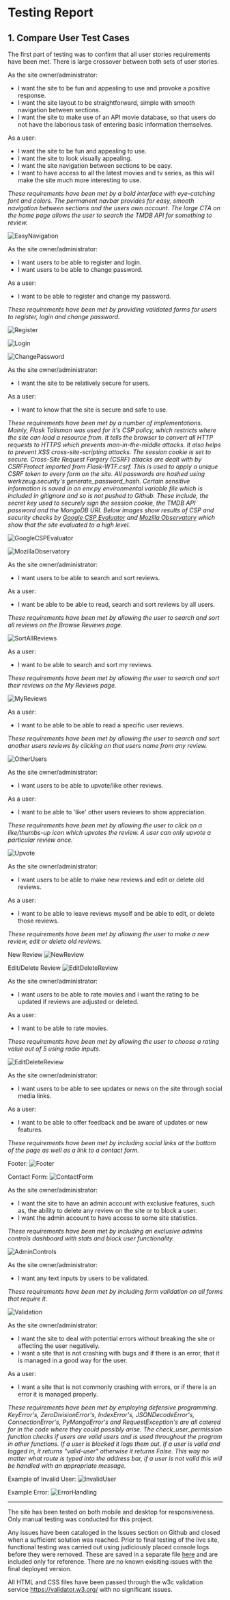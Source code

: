 # Testing Report

## 1. Compare User Test Cases

The first part of testing was to confirm that all user stories requirements have been met. There is large crossover between both sets of user stories.

As the site owner/administrator:

- I want the site to be fun and appealing to use and provoke a positive response.
- I want the site layout to be straightforward, simple with smooth navigation between sections.
- I want the site to make use of an API movie database, so that users do not have the laborious task of entering basic information themselves.

As a user:

- I want the site to be fun and appealing to use.
- I want the site to look visually appealing.
- I want the site navigation between sections to be easy.
- I want to have access to all the latest movies and tv series, as this will make the site much more interesting to use.

_These requirements have been met by a bold interface with eye-catching font and colors. The permanent navbar provides for easy, smooth navigation between sections and the users own account. The large CTA on the home page allows the user to search the TMDB API for something to review._

![EasyNavigation][1]

[1]: ./documentation/images_for_readme/easy-nav.jpg "Easy Navigation"

As the site owner/administrator:

- I want users to be able to register and login.
- I want users to be able to change password.

As a user:

- I want to be able to register and change my password.

_These requirements have been met by providing validated forms for users to register, login and change password._

![Register][2]

[2]: ./documentation/images_for_readme/register.jpg "Register"

![Login][3]

[3]: ./documentation/images_for_readme/login.jpg "Login"

![ChangePassword][4]

[4]: ./documentation/images_for_readme/change-pass.jpg "Change Password"

As the site owner/administrator:

- I want the site to be relatively secure for users.

As a user:

- I want to know that the site is secure and safe to use.

_These requirements have been met by a number of implementations. Mainly, Flask Talisman was used for it's CSP policy, which restricts where the site can load a resource from. It tells the browser to convert all HTTP requests to HTTPS which prevents man-in-the-middle attacks. It also helps to prevent XSS cross-site-scripting attacks. The session cookie is set to secure. Cross-Site Request Forgery (CSRF) attacks are dealt with by CSRFProtect imported from Flask-WTF.csrf. This is used to apply a unique CSRF token to every form on the site. All passwords are hashed using werkzeug.security's generate_password_hash. Certain sensitive information is saved in an env.py environmental variable file which is included in gitignore and so is not pushed to Github. These include, the secret key used to securely sign the session cookie, the TMDB API password and the MongoDB URI.
Below images show results of CSP and security checks by [Google CSP Evaluator](https://csp-evaluator.withgoogle.com/) and [Mozilla Observatory](https://observatory.mozilla.org/) which show that the site evaluated to a high level._

![GoogleCSPEvaluator][5]

[5]: ./documentation/images_for_readme/google-csp.jpg "Google CSP Evaluator"

![MozillaObservatory][6]

[6]: ./documentation/images_for_readme/mozilla-observatory.jpg "Mozilla Observatory"

As the site owner/administrator:

- I want users to be able to search and sort reviews.

As a user:

- I want be able to be able to read, search and sort reviews by all users.

_These requirements have been met by allowing the user to search and sort all reviews on the Browse Reviews page._

![SortAllReviews][7]

[7]: ./documentation/images_for_readme/sort-all-reviews.jpg "Sort All Reviews"

As a user:

- I want to be able to search and sort my reviews.

_These requirements have been met by allowing the user to search and sort their reviews on the My Reviews page._

![MyReviews][8]

[8]: ./documentation/images_for_readme/my-reviews.jpg "My Reviews"

As a user:

- I want to be able to be able to read a specific user reviews.

_These requirements have been met by allowing the user to search and sort another users reviews by clicking on that users name from any review._

![OtherUsers][10]

[10]: ./documentation/images_for_readme/other-users.jpg "Other Users"

As the site owner/administrator:

- I want users to be able to upvote/like other reviews.

As a user:

- I want to be able to 'like' other users reviews to show appreciation.

_These requirements have been met by allowing the user to click on a like/thumbs-up icon which upvotes the review. A user can only upvote a particular review once._

![Upvote][11]

[11]: ./documentation/images_for_readme/upvote.jpg "Upvote"

As the site owner/administrator:

- I want users to be able to make new reviews and edit or delete old reviews.

As a user:

- I want to be able to leave reviews myself and be able to edit, or delete those reviews.

_These requirements have been met by allowing the user to make a new review, edit or delete old reviews._

New Review
![NewReview][12]

[12]: ./documentation/images_for_readme/new-review.jpg "NewReview"

Edit/Delete Review
![EditDeleteReview][13]

[13]: ./documentation/images_for_readme/edit-delete-review.jpg "Edit/Delete Review"

As the site owner/administrator:

- I want users to be able to rate movies and i want the rating to be updated if reviews are adjusted or deleted.

As a user:

- I want to be able to rate movies.

_These requirements have been met by allowing the user to choose a rating value out of 5 using radio inputs._

![EditDeleteReview][14]

[14]: ./documentation/images_for_readme/rating.jpg "Edit/Delete Review"

As the site owner/administrator:

- I want users to be able to see updates or news on the site through social media links.

As a user:

- I want to be able to offer feedback and be aware of updates or new features.

_These requirements have been met by including social links at the bottom of the page as well as a link to a contact form._

Footer:
![Footer][15]

[15]: ./documentation/images_for_readme/footer.jpg "Footer"

Contact Form:
![ContactForm][16]

[16]: ./documentation/images_for_readme/contact-form.jpg "Contact Form"

As the site owner/administrator:

- I want the site to have an admin account with exclusive features, such as, the ability to delete any review on the site or to block a user.
- I want the admin account to have access to some site statistics.

_These requirements have been met by including an exclusive admins controls dashboard with stats and block user functionality._

![AdminControls][17]

[17]: ./documentation/images_for_readme/admin-controls.jpg "Admin Controls"

As the site owner/administrator:

- I want any text inputs by users to be validated.

_These requirements have been met by including form validation on all forms that require it._

![Validation][18]

[18]: ./documentation/images_for_readme/validation.jpg "Form Validation"

As the site owner/administrator:

- I want the site to deal with potential errors without breaking the site or affecting the user negatively.
- I want a site that is not crashing with bugs and if there is an error, that it is managed in a good way for the user.

As a user:

- I want a site that is not commonly crashing with errors, or if there is an error it is managed properly.

_These requirements have been met by employing defensive programming. KeyError's, ZeroDivisionError's, IndexError's, JSONDecodeError's, ConnectionError's, PyMongoError's and RequestException's are all catered for in the code where they could possibly arise. The check_user_permission function checks if users are valid users and is used throughout the program in other functions. If a user is blocked it logs them out. If a user is valid and logged in, it returns "valid-user" otherwise it returns False. This way no matter what route is typed into the address bar, if a user is not valid this will be handled with an appropriate message._

Example of Invalid User:
![InvalidUser][19]

[19]: ./documentation/images_for_readme/invalid-user.jpg "Invalid User"

Example Error:
![ErrorHandling][20]

[20]: ./documentation/images_for_readme/error-handling.jpg "Error Handling"

---







The site has been tested on both mobile and desktop for responsiveness. Only manual testing was
conducted for this project.

Any issues have been cataloged in the Issues section on Github and closed when a sufficient solution
was reached. Prior to final testing of the live site, functional testing was carried out using judiciously 
placed console logs before they were removed. These are saved in a separate file [here](./documentation/manual-test-ref.md)
and are included only for reference. There are no known exisiting issues with the final deployed version.



All HTML and CSS files have been passed through the w3c validation service https://validator.w3.org/ with no significant issues.